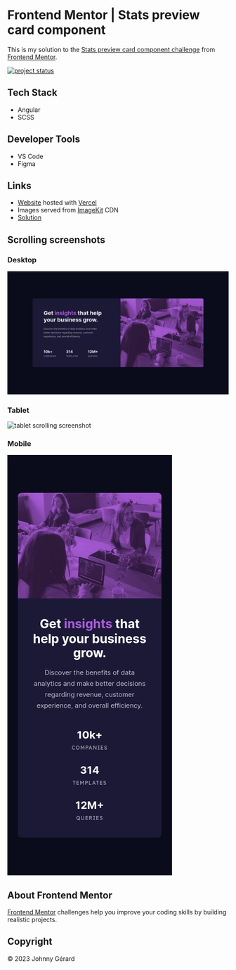 # Frontend Mentor | Stats preview card component
This is my solution to the [Stats preview card component challenge](https://www.frontendmentor.io/challenges/stats-preview-card-component-8JqbgoU62) from [Frontend Mentor](https://www.frontendmentor.io/).

[![project status](https://img.shields.io/badge/status-work%20in%20progress-red?style=for-the-badge)](https://fem-stats-preview-card-component-jgerard.vercel.app)

## Tech Stack
 - Angular
 - SCSS

## Developer Tools
 - VS Code
 - Figma

## Links
 - [Website](https://fem-stats-preview-card-component-jgerard.vercel.app) hosted with [Vercel](https://vercel.com/)
 - Images served from [ImageKit](https://imagekit.io/) CDN
 - [Solution]()

## Scrolling screenshots
### Desktop
![desktop scrolling screenshot](screenshots/screenshot-desktop.webp)
### Tablet
![tablet scrolling screenshot](screenshots/screenshot-tablet.webp)
### Mobile
![mobile scrolling screenshot](screenshots/screenshot-mobile.webp)

## About Frontend Mentor
[Frontend Mentor](https://www.frontendmentor.io/) challenges help you improve your coding skills by building realistic projects.

## Copyright
© 2023 Johnny Gérard
